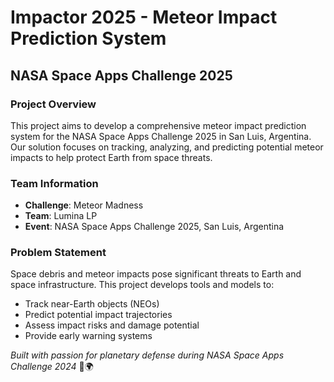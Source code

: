 # Impactor 2025 - Meteor Impact Prediction System

## NASA Space Apps Challenge 2025

### Project Overview
This project aims to develop a comprehensive meteor impact prediction system for the NASA Space Apps Challenge 2025 in San Luis, Argentina. Our solution focuses on tracking, analyzing, and predicting potential meteor impacts to help protect Earth from space threats.

### Team Information
- **Challenge**: Meteor Madness
- **Team**: Lumina LP
- **Event**: NASA Space Apps Challenge 2025, San Luis, Argentina
  
### Problem Statement
Space debris and meteor impacts pose significant threats to Earth and space infrastructure. This project develops tools and models to:
- Track near-Earth objects (NEOs)
- Predict potential impact trajectories
- Assess impact risks and damage potential
- Provide early warning systems

*Built with passion for planetary defense during NASA Space Apps Challenge 2024* 🚀🌍
